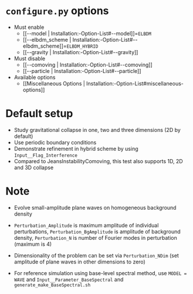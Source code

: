 # `configure.py` options
- Must enable
  - [[--model | Installation:-Option-List#--model]]=`ELBDM`
  - [[--elbdm_scheme | Installation:-Option-List#--elbdm_scheme]]=`ELBDM_HYBRID`
  - [[--gravity | Installation:-Option-List#--gravity]]
- Must disable
  - [[--comoving | Installation:-Option-List#--comoving]]
  - [[--particle | Installation:-Option-List#--particle]]
- Available options
  - [[Miscellaneous Options | Installation:-Option-List#miscellaneous-options]]


# Default setup
- Study gravitational collapse in one, two and three dimensions (2D by default)
- Use periodic boundary conditions
- Demonstrate refinement in hybrid scheme by using `Input__Flag_Interference`
- Compared to JeansInstabilityComoving, this test also supports 1D, 2D and 3D collapse

# Note
- Evolve small-amplitude plane waves on homogeneous background density

- `Perturbation_Amplitude` is maximum amplitude of individual perturbations,
  `Perturbation_BgAmplitude` is amplitude of background density,
  `Perturbation_N` is number of Fourier modes in perturbation (maximum is 4)

- Dimensionality of the problem can be set via `Perturbation_NDim` (set amplitude of plane waves in other dimensions to zero)

- For reference simulation using base-level spectral method, use `MODEL = WAVE` and `Input__Parameter_BaseSpectral` and `generate_make_BaseSpectral.sh`
